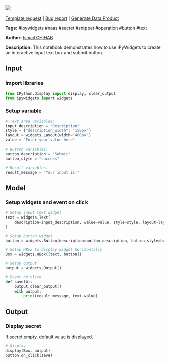 <a href="https://app.naas.ai/user-redirect/naas/downloader?url=https://raw.githubusercontent.com/jupyter-naas/awesome-notebooks/master/IPyWidgets/IPyWidgets_Create_input_text_and_submit_button.ipynb" target="_parent"><img src="https://naasai-public.s3.eu-west-3.amazonaws.com/open_in_naas.svg"/></a><br><br><a href="https://github.com/jupyter-naas/awesome-notebooks/issues/new?assignees=&labels=&template=template-request.md&title=Tool+-+Action+of+the+notebook+">Template request</a> | <a href="https://github.com/jupyter-naas/awesome-notebooks/issues/new?assignees=&labels=bug&template=bug_report.md&title=IPyWidgets+-+Create+input+text+and+submit+button:+Error+short+description">Bug report</a> | <a href="https://app.naas.ai/user-redirect/naas/downloader?url=https://raw.githubusercontent.com/jupyter-naas/awesome-notebooks/master/Naas/Naas_Start_data_product.ipynb" target="_parent">Generate Data Product</a>

**Tags:** #ipywidgets #naas #secret #snippet #operation #button #text

**Author:** [Ismail CHIHAB](https://www.linkedin.com/in/ismail-chihab-4b0a04202/)

**Description:** This notebook demonstrates how to use IPyWidgets to create an interactive input text box and submit button.

## Input

### Import libraries


```python
from IPython.display import display, clear_output
from ipywidgets import widgets
```

### Setup variable


```python
# Text area variables:
input_description = "Description"
style = {"description_width": "150px"}
layout = widgets.Layout(width="400px")
value = "Enter your value here"

# Button variables:
button_description = "Submit"
button_style = "success"

# Result variables:
result_message = "Your input is:"
```

## Model

### Setup widgets and event on click


```python
# Setup input text widget
text = widgets.Text(
    description=input_description, value=value, style=style, layout=layout
)

# Setup button widget
button = widgets.Button(description=button_description, button_style=button_style)

# Setup HBox to display widget horizontally
Box = widgets.HBox([text, button])

# Setup output
output = widgets.Output()

# Event on click
def save(b):
    output.clear_output()
    with output:
        print(result_message, text.value)
```

## Output

### Display secret
If secret empty, default value is displayed.


```python
# Display
display(Box, output)
button.on_click(save)
```
